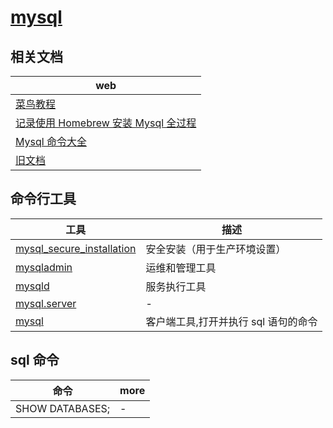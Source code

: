 # [mysql](https://www.mysql.com/)

## 相关文档

| web                                                                                                                                              |
| ------------------------------------------------------------------------------------------------------------------------------------------------ |
| [菜鸟教程](https://www.runoob.com/mysql/mysql-tutorial.html)                                                                                     |
| [记录使用 Homebrew 安装 Mysql 全过程](https://blog.csdn.net/lkxlaz/article/details/54580735)                                                     |
| [Mysql 命令大全](https://www.cnblogs.com/zhangzhu/archive/2013/07/04/3172486.html)                                                               |
| [旧文档](https://github.com/treecrow/docsify-books/blob/d375bb3ace3a30229af24383b101bd5b46cc55d9/node-book/chapters/%E6%9D%82%E9%A1%B9/mysql.md) |

## 命令行工具

| 工具                                                        | 描述                                 |
| ----------------------------------------------------------- | ------------------------------------ |
| [mysql_secure_installation](./mysql_secure_installation.md) | 安全安装（用于生产环境设置）         |
| [mysqladmin](./mysqladmin.md)                               | 运维和管理工具                       |
| [mysqld](./mysqld.md)                                       | 服务执行工具                         |
| [mysql.server](./mysql_server.md)                           | -                                    |
| [mysql](./mysql.md)                                         | 客户端工具,打开并执行 sql 语句的命令 |

## sql 命令

| 命令            | more |
| --------------- | ---- |
| SHOW DATABASES; | -    |
